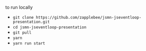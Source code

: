 to run locally
* `git clone https://github.com/zapplebee/jsmn-jseventloop-presentation.git`
* `cd jsmn-jseventloop-presentation`
* `git pull`
* `yarn`
* `yarn run start`